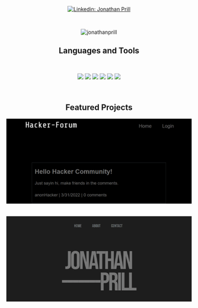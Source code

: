 <p align="center">
    <a href="https://www.linkedin.com/in/jonathan-prill-49423672/"><img alt="Linkedin: Jonathan Prill" src="https://img.shields.io/badge/LinkedIn-0077B5?style=for-the-badge&logo=linkedin&logoColor=white" target="_blank" /></a>
</p>

<br />

<p align="center"> <img src="https://github-readme-stats.vercel.app/api?username=jonathanprill&show_icons=true&theme=gotham" alt="jonathanprill" />

<br />

<h2 align="center">Languages and Tools</h2>
<br />
<p align="center">
    <img src="https://img.shields.io/badge/npm-orange" />
    <img src="https://img.shields.io/badge/Javascript-yellow" />
    <img src="https://img.shields.io/badge/jQuery-blue"  />
    <img src="https://img.shields.io/badge/-node.js-green" />
    <img src="https://img.shields.io/badge/-inquirer-red" >
    <img src="https://img.shields.io/badge/mySQL-blue"  />
</p>

<br />

<h2 align="center">Featured Projects</h2>

<a target="_blank" href="https://nameless-sands-05757.herokuapp.com/">
<p align="center"> <img src="./assets/images/hacker-forum-Animation2.gif" width="500" />
</a>

<br />
<br />

<a target="_blank" href="https://jonathanprill.github.io/personal-portfolio/">
<p align="center"> <img src="./assets/images/portfolio-Animation2.gif" width="500" />
</a>

<br />
<br />

<!-- <a target="_blank" href="https://jowstafford.github.io/ChessMaster/">
<p align="center"> <img src="./assets/images/chess-Animation.gif" width="500" />
</a> -->

<!-- <br />
<br />

<a target="_blank" href="https://jonathanprill.github.io/weather-dashboard/">
<p align="center"> <img src="./assets/images/weather-Animation.gif" width="500" />
</a>

<br />
<br />

<a target="_blank" href="https://rocky-savannah-08577.herokuapp.com/">
<p align="center"> <img src="./assets/images/notes-Animation.gif" width="500" />
</a> -->
